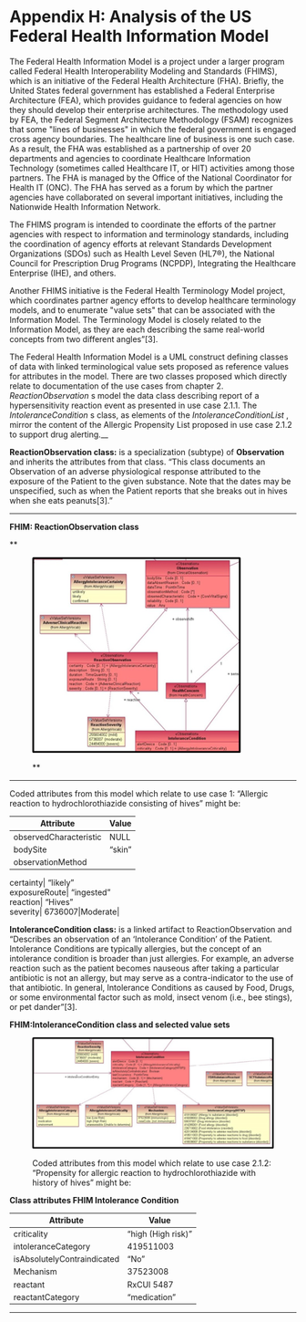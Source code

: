 # Appendix H: Analysis of the US Federal Health Information Model

The Federal Health Information Model is a project under a larger program called Federal Health Interoperability Modeling and Standards (FHIMS), which is an initiative of the Federal Health Architecture (FHA). Briefly, the United States federal government has established a Federal Enterprise Architecture (FEA), which provides guidance to federal agencies on how they should develop their enterprise architectures. The methodology used by FEA, the Federal Segment Architecture Methodology (FSAM) recognizes that some "lines of businesses" in which the federal government is engaged cross agency boundaries. The healthcare line of business is one such case. As a result, the FHA was established as a partnership of over 20 departments and agencies to coordinate Healthcare Information Technology (sometimes called Healthcare IT, or HIT) activities among those partners. The FHA is managed by the Office of the National Coordinator for Health IT (ONC). The FHA has served as a forum by which the partner agencies have collaborated on several important initiatives, including the Nationwide Health Information Network. 

The FHIMS program is intended to coordinate the efforts of the partner agencies with respect to information and terminology standards, including the coordination of agency efforts at relevant Standards Development Organizations (SDOs) such as Health Level Seven (HL7®), the National Council for Prescription Drug Programs (NCPDP), Integrating the Healthcare Enterprise (IHE), and others.

Another FHIMS initiative is the Federal Health Terminology Model project, which coordinates partner agency efforts to develop healthcare terminology models, and to enumerate "value sets" that can be associated with the Information Model. The Terminology Model is closely related to the Information Model, as they are each describing the same real-world concepts from two different angles”[3].

The Federal Health Information Model is a UML construct defining classes of data with linked terminological value sets proposed as reference values for attributes in the model. There are two classes proposed which directly relate to documentation of the use cases from chapter 2. _ReactionObservation_ s model the data class describing report of a hypersensitivity reaction event as presented in use case 2.1.1. The _IntoleranceCondition_ s class, as elements of the _IntoleranceConditionList_ , mirror the content of the Allergic Propensity List proposed in use case 2.1.2 to support drug alerting.__

**ReactionObservation class:** is a specialization (subtype) of **Observation** and inherits the attributes from that class. “This class documents an Observation of an adverse physiological response attributed to the exposure of the Patient to the given substance. Note that the dates may be unspecified, such as when the Patient reports that she breaks out in hives when she eats peanuts[3].”

****

**FHIM: ReactionObservation class**

**

<figure><img src="images/180920441.png" alt="" title=""><figcaption><p>**</p></figcaption></figure>

****

Coded attributes from this model which relate to use case 1: “Allergic reaction to hydrochlorothiazide consisting of hives” might be:

**Attribute**| **Value**  
---|---  
observedCharacteristic | NULL  
bodySite| “skin”  
observationMethod|   
  
certainty| “likely”  
exposureRoute| “ingested”  
reaction| “Hives”  
severity| 6736007|Moderate|  
  
**IntoleranceCondition class:** is a linked artifact to ReactionObservation and “Describes an observation of an ‘Intolerance Condition’ of the Patient. Intolerance Conditions are typically allergies, but the concept of an intolerance condition is broader than just allergies. For example, an adverse reaction such as the patient becomes nauseous after taking a particular antibiotic is not an allergy, but may serve as a contra-indicator to the use of that antibiotic. In general, Intolerance Conditions as caused by Food, Drugs, or some environmental factor such as mold, insect venom (i.e., bee stings), or pet dander”[3]. 

**FHIM:IntoleranceCondition class and selected value sets**

<figure><img src="images/180920442.png" alt="" title=""><figcaption><p>Coded attributes from this model which relate to use case 2.1.2: “Propensity for allergic reaction to hydrochlorothiazide with history of hives” might be:</p></figcaption></figure>

**Class attributes FHIM Intolerance Condition**

**Attribute**| **Value**  
---|---  
criticality | “high (High risk)”  
intoleranceCategory | 419511003|Propensity to adverse reaction to drug(disorder)|  
isAbsolutelyContraindicated| “No”  
Mechanism| 37523008 |Immunologic|  
reactant| RxCUI 5487|Hydrochlorothiazide|  
reactantCategory| “medication”  
  
****
